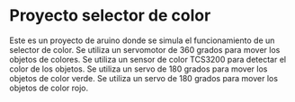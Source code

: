 # Proyecto selector de color
Este es un proyecto de aruino donde se simula el funcionamiento de un selector de color.
Se utiliza un servomotor de 360 grados para mover los objetos de colores.
Se utiliza un sensor de color TCS3200 para detectar el color de los objetos.
Se utiliza un servo de 180 grados para mover los objetos de color verde.
Se utiliza un servo de 180 grados para mover los objetos de color rojo.